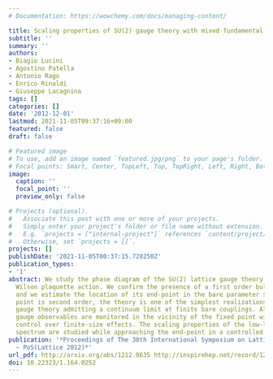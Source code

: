```yaml
---
# Documentation: https://wowchemy.com/docs/managing-content/

title: Scaling properties of SU(2) gauge theory with mixed fundamental-adjoint action
subtitle: ''
summary: ''
authors:
- Biagio Lucini
- Agostino Patella
- Antonio Rago
- Enrico Rinaldi
- Giuseppe Lacagnina
tags: []
categories: []
date: '2012-12-01'
lastmod: 2021-11-05T09:37:16+09:00
featured: false
draft: false

# Featured image
# To use, add an image named `featured.jpg/png` to your page's folder.
# Focal points: Smart, Center, TopLeft, Top, TopRight, Left, Right, BottomLeft, Bottom, BottomRight.
image:
  caption: ''
  focal_point: ''
  preview_only: false

# Projects (optional).
#   Associate this post with one or more of your projects.
#   Simply enter your project's folder or file name without extension.
#   E.g. `projects = ["internal-project"]` references `content/project/deep-learning/index.md`.
#   Otherwise, set `projects = []`.
projects: []
publishDate: '2021-11-05T00:37:15.728250Z'
publication_types:
- '1'
abstract: We study the phase diagram of the SU(2) lattice gauge theory with fundamental-adjoint
  Wilson plaquette action. We confirm the presence of a first order bulk phase transition
  and we estimate the location of its end-point in the bare parameter space. If this
  point is second order, the theory is one of the simplest realizations of a lattice
  gauge theory admitting a continuum limit at finite bare couplings. All the relevant
  gauge observables are monitored in the vicinity of the fixed point with very good
  control over finite-size effects. The scaling properties of the low-lying glueball
  spectrum are studied while approaching the end-point in a controlled manner.
publication: '*Proceedings of The 30th International Symposium on Lattice Field Theory
  — PoS(Lattice 2012)*'
url_pdf: http://arxiv.org/abs/1212.0635 http://inspirehep.net/record/1205302 https://pos.sissa.it/164/252
doi: 10.22323/1.164.0252
---
```

